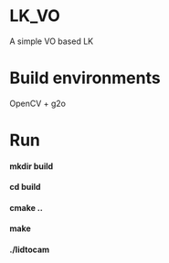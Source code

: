 # LK_VO
A simple VO based LK

# Build environments
OpenCV + g2o

# Run

#### mkdir build

#### cd build

#### cmake ..

#### make

#### ./lidtocam

